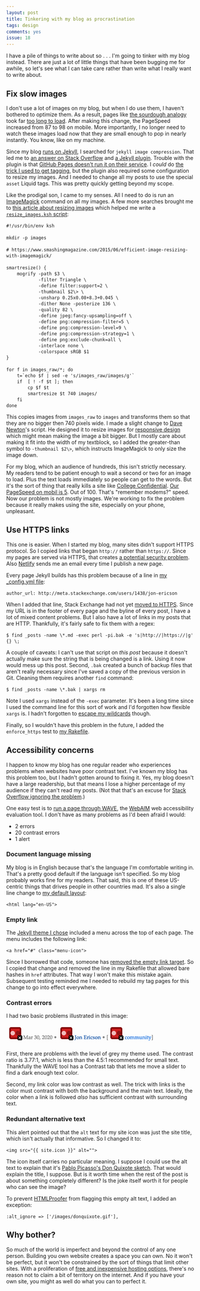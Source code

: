 ```yaml
---
layout: post
title: Tinkering with my blog as procrastination
tags: design
comments: yes
issue: 18
---
```


I have a pile of things to write about so . . . I'm going to tinker
with my blog instead. There are just a lot of little things that have
been bugging me for awhile, so let's see what I can take care rather
than write what I really want to write about.

## Fix slow images

I don't use a lot of images on my blog, but when I do use them, I
haven't bothered to optimize them. As a result, pages like [the
sourdough analogy](/2020/03/30/sourdough.html) took far [too long to
load](https://developers.google.com/speed/pagespeed/insights/?url=https%3A%2F%2Fjlericson.com%2F2020%2F03%2F30%2Fsourdough.html&tab=mobile). After
making this change, the PageSpeed increased from 87 to 98 on
mobile. More importantly, I no longer need to watch these images load
now that they are small enough to pop in nearly instantly. You know,
like on my machine.

Since my blog [runs on Jekyll](/about), I searched for `jekyll image
compression`. That led me to [an answer on Stack
Overflow](https://stackoverflow.com/q/55923556/1438) and [a Jekyll
plugin](https://github.com/envygeeks/jekyll-assets). Trouble with the
plugin is that [GitHub Pages doesn't run it on their
service](https://github.com/github/pages-gem/issues/189). I _could_ do
[the trick I used to get
tagging](https://github.com/jericson/jericson.github.io#layout-additions),
but the plugin also required some configuration to resize my
images. And I needed to change all my posts to use the special `asset`
Liquid tags. This was pretty quickly getting beyond my scope.

Like the prodigal son, I came to my senses. All I need to do is run an
[ImageMagick](https://imagemagick.org/index.php) command on all my
images. A few more searches brought me to [this article about resizing
images](https://www.smashingmagazine.com/2015/06/efficient-image-resizing-with-imagemagick/)
which helped me write a [`resize_images.ksh`
script](https://github.com/jericson/jericson.github.io/blob/master/resize_images.ksh):

```
#!/usr/bin/env ksh

mkdir -p images

# https://www.smashingmagazine.com/2015/06/efficient-image-resizing-with-imagemagick/

smartresize() {
    mogrify -path $3 \
            -filter Triangle \
            -define filter:support=2 \
            -thumbnail $2\> \
            -unsharp 0.25x0.08+8.3+0.045 \
            -dither None -posterize 136 \
            -quality 82 \
            -define jpeg:fancy-upsampling=off \
            -define png:compression-filter=5 \
            -define png:compression-level=9 \
            -define png:compression-strategy=1 \
            -define png:exclude-chunk=all \
            -interlace none \
            -colorspace sRGB $1
}

for f in images_raw/*; do
    t=`echo $f | sed -e 's/images_raw/images/g'`
    if  [ ! -f $t ]; then
        cp $f $t
        smartresize $t 740 images/
    fi
done
```

This copies images from `images_raw` to `images` and transforms them
so that they are no bigger then 740 pixels wide. I made a slight
change to [Dave
Newton](https://www.smashingmagazine.com/author/david-newton/)'s
script. He designed it to resize images for [responsive
design](https://en.wikipedia.org/wiki/Responsive_web_design) which
might mean making the image a bit bigger. But I mostly care about
making it fit into the width of my textblock, so I added the
greater-than symbol to `-thumbnail $2\>`, which instructs ImageMagick
to only size the image down.

For my blog, which an audience of hundreds, this isn't strictly
necessary. My readers tend to be patient enough to wait a second or
two for an image to load. Plus the text loads immediately so people
can get to the words. But it's the sort of thing that really kills a
site like [College
Confidential](https://talk.collegeconfidential.com/). [Our PageSpeed
on mobil is
5](https://developers.google.com/speed/pagespeed/insights/?url=https%3A%2F%2Ftalk.collegeconfidential.com). Out
of 100. That's "remember modems?" speed. Now our problem is not mostly
images. We're working to fix the problem because it really makes using
the site, especially on your phone, unpleasant.

## Use HTTPS links

This one is easier. When I started my blog, many sites didn't support
HTTPS protocol. So I copied links that began `http://` rather than
`https://`. Since my pages are served via HTTPS, that creates [a
potential security
problem](https://developers.google.com/web/fundamentals/security/prevent-mixed-content/what-is-mixed-content). Also
[Netlify](/2020/05/06/netlify_hosting.html) sends me an email every
time I publish a new page.

Every page Jekyll builds has this problem because of a line in [my
_config.yml
file](https://github.com/jericson/jericson.github.io/blob/master/_config.yml):

```
author_url: http://meta.stackexchange.com/users/1438/jon-ericson
```

When I added that line, Stack Exchange had not yet [moved to
HTTPS](https://meta.stackexchange.com/q/292058/1438). Since my URL is
in the footer of every page and the byline of every post, I have a lot
of mixed content problems. But I also have a lot of links in my posts
that are HTTP. Thankfully, it's fairly safe to fix them with a regex:

```
$ find _posts -name \*.md -exec perl -pi.bak -e 's|http://|https://|g' {} \;
```

A couple of caveats: I can't use that script on _this post_ because it
doesn't actually make sure the string that is being changed is a
link. Using it now would mess up this post. Second, `.bak` created a
bunch of backup files that aren't really necessary since I've saved a
copy of the previous version in Git. Cleaning them requires another
`find` command:

```
$ find _posts -name \*.bak | xargs rm
```

Note I used `xargs` instead of the `-exec` parameter. It's been a long
time since I used the command line for this sort of work and I'd
forgotten how flexible `xargs` is. I hadn't forgotten to [escape my
wildcards](https://stackoverflow.com/q/18836/1438) though.

Finally, so I wouldn't have this problem in the future, I added the
`enforce_https` test to [my
Rakefile](https://github.com/jericson/jericson.github.io/blob/master/Rakefile).

## Accessibility concerns

I happen to know my blog has one regular reader who experiences
problems when websites have poor contrast text. I've known my blog has
this problem too, but I hadn't gotten around to fixing it. Yes, my
blog doesn't have a large readership, but that means I lose a higher
percentage of my audience if they can't read my posts. (Not that
that's an excuse for [Stack Overflow ignoring the
problem](https://meta.stackexchange.com/q/342787/1438).)

One easy test is to [run a page through
WAVE](https://wave.webaim.org/report#/https://jlericson.com/2020/03/30/sourdough.html),
the [WebAIM](https://webaim.org/) web accessibility evaluation tool. I
don't have as many problems as I'd been afraid I would:

* 2 errors
* 20 contrast errors
* 1 alert


### Document language missing

My blog is in English because that's the language I'm comfortable
writing in. That's a pretty good default if the language isn't
specified. So my blog probably works fine for my readers. That said,
this is one of these US-centric things that drives people in other
countries mad. It's also a single line change to [my default
layout](https://github.com/jericson/jericson.github.io/blob/master/_layouts/default.html):

```
<html lang="en-US">
```

### Empty link

The [Jekyll theme I chose](https://github.com/jekyll/minima) included
a menu across the top of each page. The menu includes the following
link:

```
<a href="#" class="menu-icon">
```

Since I borrowed that code, someone has [removed the empty link
target](https://github.com/jekyll/minima/commit/242313af5fe0cbf3f0e4daa933e130b1a635d2f9#diff-822e9cf54ee310f9a7ebd0d16c9ae066). So
I copied that change and removed the line in my Rakefile that allowed
bare hashes in `href` attributes. That way I won't make this mistake
again. Subsequent testing reminded me I needed to rebuild my tag pages
for this change to go into effect everywhere.

### Contrast errors

I had two basic problems illustrated in this image:

![Contrast errors because of my small text and link color](/images/contrast_errors.png)

First, there are problems with the level of grey my theme used. The
contrast ratio is 3.77:1, which is less than the 4.5:1 recommended for
small text. Thankfully the WAVE tool has a Contrast tab that lets me
move a slider to find a dark enough text color. 

Second, my link color was low contrast as well. The trick with links
is the color must contrast with both the background and the main
text. Ideally, the color when a link is followed _also_ has sufficient
contrast with surrounding text. 

### Redundant alternative text

This alert pointed out that the `alt` text for my site icon was just
the site title, which isn't actually that informative. So I changed it
to:

```
<img src="{{ site.icon }}" alt="">
```

The icon itself carries no particular meaning. I suppose I could use
the alt text to explain that it's [Pablo Picasso's Don Quixote
sketch](https://www.pablopicasso.org/don-quixote.jsp). That would
explain the title, I suppose. But is it worth time when the rest of
the post is about something completely different? Is the joke itself
worth it for people who can see the image?

To prevent [HTMLProofer](https://github.com/gjtorikian/html-proofer)
from flagging this empty alt text, I added an exception:

```
:alt_ignore => ['/images/donquixote.gif'],
```

## Why bother?

So much of the world is imperfect and beyond the control of any one
person. Building you own website creates a space you can own. No it
won't be perfect, but it won't be constrained by the sort of things
that limit other sites. With a proliferation of [free and inexpensive
hosting options](/2020/05/06/netlify_hosting.html), there's no reason
not to claim a bit of territory on the internet. And if you have your
own site, you might as well do what you can to perfect it.

<!--  LocalWords:  centric
 -->
